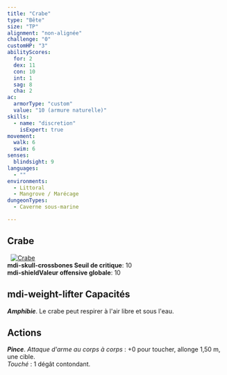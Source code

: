```yaml
---
title: "Crabe"
type: "Bête"
size: "TP"
alignment: "non-alignée"
challenge: "0"
customHP: "3"
abilityScores:
  for: 2
  dex: 11
  con: 10
  int: 1
  sag: 8
  cha: 2
ac:
  armorType: "custom"
  value: "10 (armure naturelle)"
skills:
  - name: "discretion"
    isExpert: true
movement:
  walk: 6
  swim: 6
senses:
  blindsight: 9
languages:
  - ""
environments:
  - Littoral
  - Mangrove / Marécage
dungeonTypes:
  - Caverne sous-marine

---
```

## Crabe
&nbsp;
[![Crabe](https://www.douaratil.fr/illustrations/bete/crabem.png)](https://www.douaratil.fr/illustrations/bete/crabe.jpg)  
**<v-icon>mdi-skull-crossbones</v-icon> Seuil de critique**: 10        
**<v-icon>mdi-shield</v-icon>Valeur offensive globale**: 10     
## <v-icon>mdi-weight-lifter</v-icon> Capacités
_**Amphibie**_. Le crabe peut respirer à l'air libre et sous l'eau.

## Actions
_**Pince**_. _Attaque d'arme au corps à corps_ : +0 pour toucher, allonge 1,50 m, une cible.  
_Touché_ : 1 dégât contondant.

